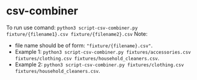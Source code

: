 # csv-combiner

To run use comand: `python3 script-csv-combiner.py fixture/{filename1}.csv fixture/{filename2}.csv`
Note: 
* file name should be of form: `"fixture/{filename}.csv"`.
* Example 1: `python3 script-csv-combiner.py fixtures/accessories.csv fixtures/clothing.csv fixtures/household_cleaners.csv`.
* Example 2: `python3 script-csv-combiner.py fixtures/clothing.csv fixtures/household_cleaners.csv`.
